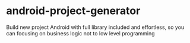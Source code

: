# android-project-generator
Build new project Android with full library included and effortless, so you can focusing on business logic not to low level programming
